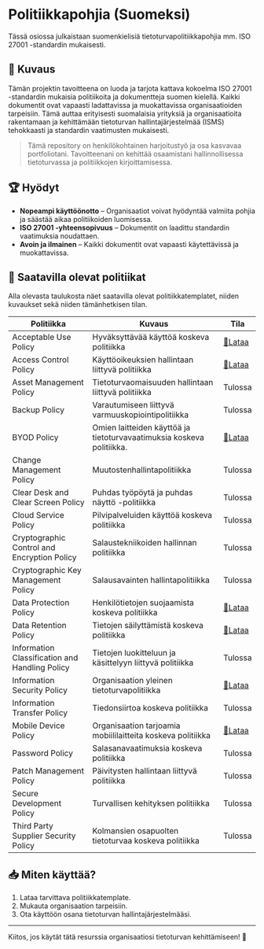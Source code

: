# Politiikkapohjia (Suomeksi)

Tässä osiossa julkaistaan suomenkielisiä tietoturvapolitiikkapohjia mm. ISO 27001 -standardin mukaisesti.

## 📖 Kuvaus
Tämän projektin tavoitteena on luoda ja tarjota kattava kokoelma ISO 27001 -standardin mukaisia politiikoita ja dokumentteja suomen kielellä. Kaikki dokumentit ovat vapaasti ladattavissa ja muokattavissa organisaatioiden tarpeisiin. Tämä auttaa erityisesti suomalaisia yrityksiä ja organisaatioita rakentamaan ja kehittämään tietoturvan hallintajärjestelmää (ISMS) tehokkaasti ja standardin vaatimusten mukaisesti.

> Tämä repository on henkilökohtainen harjoitustyö ja osa kasvavaa portfoliotani. Tavoitteenani on kehittää osaamistani hallinnollisessa tietoturvassa ja politiikkojen kirjoittamisessa.

## 🏆 Hyödyt
- **Nopeampi käyttöönotto** – Organisaatiot voivat hyödyntää valmiita pohjia ja säästää aikaa politiikoiden luomisessa.
- **ISO 27001 -yhteensopivuus** – Dokumentit on laadittu standardin vaatimuksia noudattaen.
- **Avoin ja ilmainen** – Kaikki dokumentit ovat vapaasti käytettävissä ja muokattavissa.

## 📜 Saatavilla olevat politiikat
Alla olevasta taulukosta näet saatavilla olevat politiikkatemplatet, niiden kuvaukset sekä niiden tämänhetkisen tilan.

| Politiikka | Kuvaus | Tila |
|------------|----------|------|
| Acceptable Use Policy | Hyväksyttävää käyttöä koskeva politiikka | [📄Lataa](https://github.com/joonaschuk/joonaschuk/blob/main/politiikkapohjat/acceptable_use_policy.docx) |
| Access Control Policy | Käyttöoikeuksien hallintaan liittyvä politiikka | [📄Lataa](https://github.com/joonaschuk/joonaschuk/blob/main/politiikkapohjat/access_control_policy.docx) |
| Asset Management Policy | Tietoturvaomaisuuden hallintaan liittyvä politiikka | Tulossa |
| Backup Policy | Varautumiseen liittyvä varmuuskopiointipolitiikka | Tulossa |
| BYOD Policy | Omien laitteiden käyttöä ja tietoturvavaatimuksia koskeva politiikka. | [📄Lataa](https://github.com/joonaschuk/joonaschuk/blob/main/politiikkapohjat/byod_policy.docx) |
| Change Management Policy | Muutostenhallintapolitiikka | Tulossa |
| Clear Desk and Clear Screen Policy | Puhdas työpöytä ja puhdas näyttö -politiikka | Tulossa |
| Cloud Service Policy | Pilvipalveluiden käyttöä koskeva politiikka | Tulossa |
| Cryptographic Control and Encryption Policy | Salaustekniikoiden hallinnan politiikka | Tulossa |
| Cryptographic Key Management Policy | Salausavainten hallintapolitiikka | Tulossa |
| Data Protection Policy | Henkilötietojen suojaamista koskeva politiikka | [📄Lataa](https://github.com/joonaschuk/joonaschuk/blob/main/politiikkapohjat/data_protection_policy.docx) |
| Data Retention Policy | Tietojen säilyttämistä koskeva politiikka | [📄Lataa](https://github.com/joonaschuk/joonaschuk/blob/main/politiikkapohjat/data_retention_policy.docx) |
| Information Classification and Handling Policy | Tietojen luokitteluun ja käsittelyyn liittyvä politiikka | Tulossa |
| Information Security Policy | Organisaation yleinen tietoturvapolitiikka | [📄Lataa](https://github.com/joonaschuk/joonaschuk/blob/main/politiikkapohjat/information_security_policy.docx) |
| Information Transfer Policy | Tiedonsiirtoa koskeva politiikka | Tulossa |
| Mobile Device Policy | Organisaation tarjoamia mobiililaitteita koskeva politiikka | [📄Lataa](https://github.com/joonaschuk/joonaschuk/blob/main/politiikkapohjat/mobile_device_policy.docx) |
| Password Policy | Salasanavaatimuksia koskeva politiikka | Tulossa |
| Patch Management Policy | Päivitysten hallintaan liittyvä politiikka | Tulossa |
| Secure Development Policy | Turvallisen kehityksen politiikka | Tulossa |
| Third Party Supplier Security Policy | Kolmansien osapuolten tietoturvaa koskeva politiikka | Tulossa |

## 📥 Miten käyttää?
1. Lataa tarvittava politiikkatemplate.
2. Mukauta organisaation tarpeisiin.
3. Ota käyttöön osana tietoturvan hallintajärjestelmääsi.

---

Kiitos, jos käytät tätä resurssia organisaatiosi tietoturvan kehittämiseen! 💜
